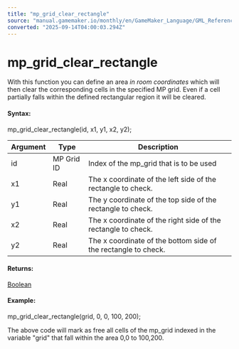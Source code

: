 ```yaml
---
title: "mp_grid_clear_rectangle"
source: "manual.gamemaker.io/monthly/en/GameMaker_Language/GML_Reference/Movement_And_Collisions/Motion_Planning/mp_grid_clear_rectangle.htm"
converted: "2025-09-14T04:00:03.294Z"
---
```


# mp\_grid\_clear\_rectangle

With this function you can define an area _in room coordinates_ which will then clear the corresponding cells in the specified MP grid. Even if a cell partially falls within the defined rectangular region it will be cleared.

#### Syntax:

mp\_grid\_clear\_rectangle(id, x1, y1, x2, y2);

| Argument | Type | Description |
| --- | --- | --- |
| id | MP Grid ID | Index of the mp_grid that is to be used |
| x1 | Real | The x coordinate of the left side of the rectangle to check. |
| y1 | Real | The y coordinate of the top side of the rectangle to check. |
| x2 | Real | The x coordinate of the right side of the rectangle to check. |
| y2 | Real | The x coordinate of the bottom side of the rectangle to check. |

#### Returns:

[Boolean](../../../GML_Overview/Data_Types.md)

#### Example:

mp\_grid\_clear\_rectangle(grid, 0, 0, 100, 200);

The above code will mark as free all cells of the mp\_grid indexed in the variable "grid" that fall within the area 0,0 to 100,200.